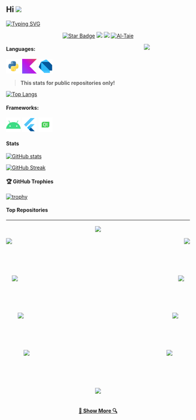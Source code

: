 
<!--
**Al-Taie/Al-Taie** is a ✨ _special_ ✨ repository because its `README.md` (this file) appears on your GitHub profile.
Here are some ideas to get you started:

- 🔭 I’m currently working on ...
- 🌱 I’m currently learning ...
- 👯 I’m looking to collaborate on ...
- 🤔 I’m looking for help with ...
- 💬 Ask me about ...
- 📫 How to reach me: ...
- 😄 Pronouns: ...
- ⚡ Fun fact: ...
-->

<h2> Hi <a href="#"><img src="https://media.giphy.com/media/mGcNjsfWAjY5AEZNw6/giphy.gif" width="50"></a></h2>

[![Typing SVG](http://readme-typing-svg.herokuapp.com?font=Fira+Code&size=22&duration=2500&color=DD6387&center=true&vCenter=true&multiline=true&width=440&height=120&lines=I'm+Ahmed+Al-Taie+%F0%9F%8C%B8;Android+Developer+Using+Kotlin;Desktop+Developer+Using+Python;+++++)](#)
<!-- (https://git.io/typing-svg) -->
<p align="center">
    <!--a href="#"><img src="https://img.shields.io/badge/twitter-%231FA1F1?style=flat&logo=twitter&logoColor=white"/></a>
    <a href="#"><img src="https://img.shields.io/badge/youtube-%23FF0000?style=flat&logo=youtube&logoColor=white"/></a-->
    <a href="#"><img src="https://img.shields.io/static/v1?label=%F0%9F%8C%9F&message=If%20Useful&style=style=flat&color=E4415F" alt="Star Badge"/></a>
    <a href="https://www.linkedin.com/in/ahmedmones"><img src="https://img.shields.io/badge/linkedin-%23E4415F?style=flat&logo=linkedin&logoColor=white"/></a>
    <a href="https://www.instagram.com/9_Tay"><img src="https://img.shields.io/badge/instagram-%23E4415F?style=flat&logo=instagram&logoColor=white"/></a>
    <a href="#"><img src="https://komarev.com/ghpvc/?username=Al-Taie&logo=GitHub&label=Profile%20visits&color=E4415F&logoColor=white&style=flat" alt="Al-Taie" /></a>
</p>

  <a href="#"><img src="https://images.weserv.nl/?url=avatars3.githubusercontent.com/u/68463985?s=300&v=4&fit=cover&mask=circle" align="right" width="25%" /></a>

  
<!-- - 🔭 I'm a programmer
- 🔍 I have 1 Python Module right now:
  - Quick-Mailer ([Pypi](https://pypi.org/project/quick-mailer), [Github](https://github.com/Al-Taie/quick-mailer)) -->

#### Languages:

<code><img height="40" src="https://raw.githubusercontent.com/github/explore/80688e429a7d4ef2fca1e82350fe8e3517d3494d/topics/python/python.png"></code>
<code><img height="40" src="https://raw.githubusercontent.com/github/explore/80688e429a7d4ef2fca1e82350fe8e3517d3494d/topics/kotlin/kotlin.png"></code>
<code><img height="40" src="https://raw.githubusercontent.com/github/explore/80688e429a7d4ef2fca1e82350fe8e3517d3494d/topics/dart/dart.png"></code>

> **This stats for public repositories only!**

[![Top Langs](https://github-readme-stats.vercel.app/api/top-langs/?username=Al-Taie&layout=compact&langs_count=04&theme=dracula&hide_border=true)](#)

#### Frameworks:
<code><img height="40" src="https://raw.githubusercontent.com/github/explore/80688e429a7d4ef2fca1e82350fe8e3517d3494d/topics/android/android.png"></code>
<code><img height="40" src="https://raw.githubusercontent.com/github/explore/cebd63002168a05a6a642f309227eefeccd92950/topics/flutter/flutter.png"></code>
<code><img height="40" src="https://raw.githubusercontent.com/github/explore/80688e429a7d4ef2fca1e82350fe8e3517d3494d/topics/qt/qt.png"></code>


#### Stats

[![GitHub stats](https://github-readme-stats.vercel.app/api?username=Al-Taie&show_icons=true&count_private=true&theme=dracula&include_all_commits=true&icon_color=F8D865&hide_border=true)](#)

[![GitHub Streak](http://github-readme-streak-stats.herokuapp.com?user=Al-Taie&theme=dracula&hide_border=true&date_format=%5BY%20%5DM%20j)](#)

#### 🏆 GitHub Trophies

[![trophy](https://github-profile-trophy.vercel.app/?username=Al-Taie&theme=dracula&column=7&icon_color=F8D866&hide_border=true)](#)


#### Top Repositories

<!-- [![Readme Card](https://github-readme-stats.vercel.app/api/pin/?username=Al-Taie&repo=MoviesApp&theme=dracula&icon_color=F8D866&border_color=E4415F&border_radius=10)](https://github.com/Al-Taie/MoviesApp)
[![Readme Card](https://github-readme-stats.vercel.app/api/pin/?username=Al-Taie&repo=SuperHero&theme=dracula&icon_color=F8D866&border_color=E4415F&border_radius=10)](https://github.com/Al-Taie/SuperHero)
[![Readme Card](https://github-readme-stats.vercel.app/api/pin/?username=Al-Taie&repo=TriviaGame&theme=dracula&icon_color=F8D866&border_color=E4415F&border_radius=10)](https://github.com/Al-Taie/TriviaGame)
[![Readme Card](https://github-readme-stats.vercel.app/api/pin/?username=Al-Taie&repo=Covid19Vaccine&theme=dracula&icon_color=F8D866&border_color=E4415F&border_radius=10)](https://github.com/Al-Taie/Covid19Vaccine)
[![Readme Card](https://github-readme-stats.vercel.app/api/pin/?username=Al-Taie&repo=quick-mailer&theme=dracula&icon_color=F8D866&border_color=E4415F&border_radius=10)](https://github.com/Al-Taie/quick-mailer) -->

<hr>

<div width="100%" align="center">
  <a align="center" href="https://github.com/Al-Taie/CodeSignal" title="CodeSignal Solutions"><img align="center" height="%100" width="%100" src="https://github-readme-stats.vercel.app/api/pin/?username=Al-Taie&repo=CodeSignal&theme=dracula&icon_color=F8D866&border_color=E4415F&border_radius=10"></a>
</div>
<br/>

<div width="100%" align="center">
  <a align="left" href="https://github.com/Al-Taie/Marvel" title="Marvel App"><img align="left" height="115" src="https://github-readme-stats.vercel.app/api/pin/?username=Al-Taie&repo=Marvel&theme=dracula&icon_color=F8D866&border_color=E4415F&border_radius=10"></a>
    <a align="right" href="https://github.com/Al-Taie/MoviesApp" title="Movies App"><img align="right" height="115" src="https://github-readme-stats.vercel.app/api/pin/?username=Al-Taie&repo=MoviesApp&theme=dracula&icon_color=F8D866&border_color=E4415F&border_radius=10"></a>
</div>
<br/><br/><br/><br/><br/><br/>

<div width="100%" align="center">
  <a align="left" href="https://github.com/Al-Taie/KanbanBoard" title="KanbanBoard App"><img align="left" height="115" src="https://github-readme-stats.vercel.app/api/pin/?username=Al-Taie&repo=KanbanBoard&theme=dracula&icon_color=F8D866&border_color=E4415F&border_radius=10"></a>
    <a align="right" href="https://github.com/Al-Taie/SuperHero" title="Super Heros"><img align="right" height="115" src="https://github-readme-stats.vercel.app/api/pin/?username=Al-Taie&repo=SuperHero&theme=dracula&icon_color=F8D866&border_color=E4415F&border_radius=10"></a>
</div>
<br/><br/><br/><br/><br/><br/>

<div width="100%" align="center">
  <a align="left" href="https://github.com/Al-Taie/TriviaGame" title="Trivia Game"><img align="left" height="115" src="https://github-readme-stats.vercel.app/api/pin/?username=Al-Taie&repo=TriviaGame&theme=dracula&icon_color=F8D866&border_color=E4415F&border_radius=10"></a>
    <a align="right" href="https://github.com/Al-Taie/Covid19Vaccine" title="Covid-19 Vaccine"><img align="right" height="115" src="https://github-readme-stats.vercel.app/api/pin/?username=Al-Taie&repo=Covid19Vaccine&theme=dracula&icon_color=F8D866&border_color=E4415F&border_radius=10"></a>
</div>
<br/><br/><br/><br/><br/><br/>
<div width="100%" align="center">
  <a align="left" href="https://github.com/Al-Taie/Notes" title="Notes App"><img align="left" height="115" src="https://github-readme-stats.vercel.app/api/pin/?username=Al-Taie&repo=Notes&theme=dracula&icon_color=F8D866&border_color=E4415F&border_radius=10"></a>
  <a align="right" href="https://github.com/Al-Taie/SpendingTracker" title="Spending Tracker App"><img align="right" height="115" src="https://github-readme-stats.vercel.app/api/pin/?username=Al-Taie&repo=SpendingTracker&theme=dracula&icon_color=F8D866&border_color=E4415F&border_radius=10"></a>
</div>
<br/><br/><br/><br/><br/><br/>
<div width="100%" align="center">
  <a align="center" href="https://github.com/Al-Taie/quick-mailer" title="Quick-Mailer Module"><img align="center" height="%100" width="%100" src="https://github-readme-stats.vercel.app/api/pin/?username=Al-Taie&repo=quick-mailer&theme=dracula&icon_color=F8D866&border_color=E4415F&border_radius=10"></a>

</div>
<br/>

<h4 align="center">
  <a href="https://github.com/Al-Taie?tab=repositories" title="Show Repositories">🔎 Show More 🔍</a>
</h4>




